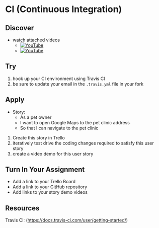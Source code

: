 # CI (Continuous Integration)

## Discover
-  watch attached videos 
	- [![YouTube](https://i.ytimg.com/vi/HnWuIjUw_Q8/default.jpg)](https://www.youtube.com/watch?v=HnWuIjUw_Q8)
	- [![YouTube](https://i.ytimg.com/vi/lHPkQfMu27w/default.jpg)](https://www.youtube.com/watch?v=0nWKvhNLNDg)

## Try
1) hook up your CI environment using Travis CI 
2) be sure to update your email in the `.travis.yml` file in your fork

## Apply
- Story: 
	- As a pet owner 
	- I want to open Google Maps to the pet clinic address
	- So that I can navigate to the pet clinic

1) Create this story in Trello
2) iteratively test drive the coding changes required to satisfy this user story 
4) create a video demo for this user story

## Turn In Your Assignment
- Add a link to your Trello Board
- Add a link to your GitHub repository
- Add links to your story demo videos

## Resources
Travis CI: (https://docs.travis-ci.com/user/getting-started/)